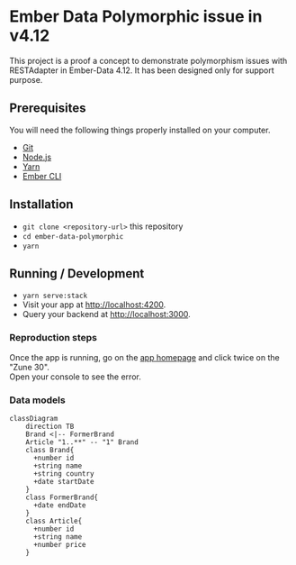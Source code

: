 # Ember Data Polymorphic issue in v4.12

This project is a proof a concept to demonstrate polymorphism issues with RESTAdapter in Ember-Data 4.12.
It has been designed only for support purpose.

## Prerequisites

You will need the following things properly installed on your computer.

* [Git](https://git-scm.com/)
* [Node.js](https://nodejs.org/)
* [Yarn](https://yarnpkg.com/)
* [Ember CLI](https://cli.emberjs.com/release/)

## Installation

* `git clone <repository-url>` this repository
* `cd ember-data-polymorphic`
* `yarn`

## Running / Development

* `yarn serve:stack`
* Visit your app at [http://localhost:4200](http://localhost:4200).
* Query your backend at [http://localhost:3000](http://localhost:3000).

### Reproduction steps

Once the app is running, go on the [app homepage](http://localhost:4200) and click twice on the "Zune 30".  
Open your console to see the error.

### Data models

```mermaid
classDiagram
    direction TB
    Brand <|-- FormerBrand
    Article "1..**" -- "1" Brand
    class Brand{
      +number id
      +string name
      +string country
      +date startDate
    }
    class FormerBrand{
      +date endDate
    }
    class Article{
      +number id
      +string name
      +number price
    }
```

